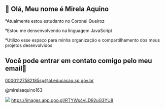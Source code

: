 ## 👋 Olá, Meu nome é Mirela Aquino
°Atualmente estou estudanto no Coronel Queiroz

°Estou me densenvolvendo na linguagem JavaScript

°Utilizo esse espaço para minha organização e compartilhamento dos meus projetos desenvolvidos

## Você pode entrar em contato comigo pelo meu email📱
00001127582185sp@al.educacao.sp.gov.br

@mirelaaquino163

![](link) https://images.app.goo.gl/RTYWs4vLD92uG3YU8
